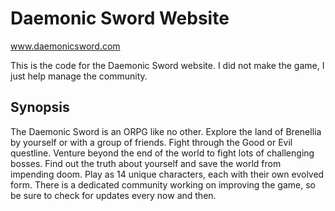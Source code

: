# Daemonic Sword Website

www.daemonicsword.com

This is the code for the Daemonic Sword website. I did not make the game, I just help manage the community.

## Synopsis
The Daemonic Sword is an ORPG like no other. Explore the land of Brenellia by yourself or with a group of friends. Fight through the Good or Evil questline. Venture beyond the end of the world to fight lots of challenging bosses. Find out the truth about yourself and save the world from impending doom. Play as 14 unique characters, each with their own evolved form. There is a dedicated community working on improving the game, so be sure to check for updates every now and then.
